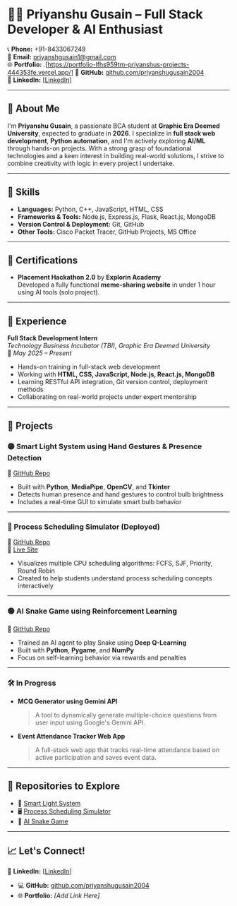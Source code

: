 
# 👨‍💻 Priyanshu Gusain – Full Stack Developer & AI Enthusiast

📞 **Phone:** +91-8433067249  
📧 **Email:** priyanshgusain1@gmail.com  
🌐 **Portfolio:** .[https://portfolio-lfhs959tm-priyanshus-projects-444353fe.vercel.app/]
🔗 **GitHub:** [github.com/priyanshugusain2004](https://github.com/priyanshugusain2004)  
🔗 **LinkedIn:** [[LinkedIn](https://www.linkedin.com/in/priyanshu-gusain-11a39b282/)] 

---

## 👤 About Me

I'm **Priyanshu Gusain**, a passionate BCA student at **Graphic Era Deemed University**, expected to graduate in **2026**. I specialize in **full stack web development**, **Python automation**, and I'm actively exploring **AI/ML** through hands-on projects. With a strong grasp of foundational technologies and a keen interest in building real-world solutions, I strive to combine creativity with logic in every project I undertake.

---

## 🧠 Skills

- **Languages:** Python, C++, JavaScript, HTML, CSS  
- **Frameworks & Tools:** Node.js, Express.js, Flask, React.js, MongoDB  
- **Version Control & Deployment:** Git, GitHub  
- **Other Tools:** Cisco Packet Tracer, GitHub Projects, MS Office  

---

## 📜 Certifications

- **Placement Hackathon 2.0** by **Explorin Academy**  
  Developed a fully functional **meme-sharing website** in under 1 hour using AI tools (solo project).

---

## 💼 Experience

**Full Stack Development Intern**  
*Technology Business Incubator (TBI), Graphic Era Deemed University*  
📅 *May 2025 – Present*

- Hands-on training in full-stack web development
- Working with **HTML, CSS, JavaScript, Node.js, React.js, MongoDB**
- Learning RESTful API integration, Git version control, deployment methods
- Collaborating on real-world projects under expert mentorship

---

## 🚀 Projects

### 🟡 Smart Light System using Hand Gestures & Presence Detection  
🔗 [GitHub Repo](https://github.com/priyanshugusain2004/Smart_Light_System)  
- Built with **Python**, **MediaPipe**, **OpenCV**, and **Tkinter**
- Detects human presence and hand gestures to control bulb brightness
- Includes a real-time GUI to simulate smart bulb behavior

---

### 🔵 Process Scheduling Simulator (Deployed)  
🔗 [GitHub Repo](https://github.com/priyanshugusain2004/PBL)  
🔗 [Live Site](https://priyanshugusain2004.github.io/PBL/)  
- Visualizes multiple CPU scheduling algorithms: FCFS, SJF, Priority, Round Robin  
- Created to help students understand process scheduling concepts interactively

---

### 🟢 AI Snake Game using Reinforcement Learning  
🔗 [GitHub Repo](https://github.com/priyanshugusain2004/miniproject2)  
- Trained an AI agent to play Snake using **Deep Q-Learning**
- Built with **Python**, **Pygame**, and **NumPy**
- Focus on self-learning behavior via rewards and penalties

---

### 🛠️ In Progress

- **MCQ Generator using Gemini API**  
  > A tool to dynamically generate multiple-choice questions from user input using Google's Gemini API.

- **Event Attendance Tracker Web App**  
  > A full-stack web app that tracks real-time attendance based on active participation and saves event data.

---

## 📂 Repositories to Explore

- 🔧 [Smart Light System](https://github.com/priyanshugusain2004/Smart_Light_System)
- 🖥️ [Process Scheduling Simulator](https://github.com/priyanshugusain2004/PBL)
- 🐍 [AI Snake Game](https://github.com/priyanshugusain2004/miniproject2)

---

## 📈 Let's Connect!

🔗 **LinkedIn:** [[LinkedIn](https://www.linkedin.com/in/priyanshu-gusain-11a39b282/)] 
- 💻 **GitHub:** [github.com/priyanshugusain2004](https://github.com/priyanshugusain2004)  
- 🌐 **Portfolio:** *[Add Link Here]*  

